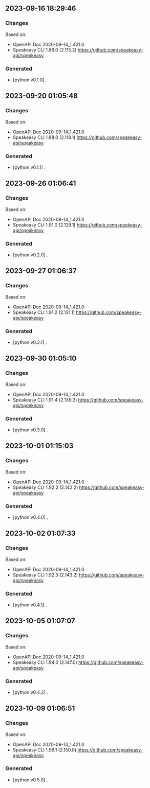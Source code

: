

## 2023-09-16 18:29:46
### Changes
Based on:
- OpenAPI Doc 2020-09-14_1.421.0 
- Speakeasy CLI 1.86.0 (2.115.2) https://github.com/speakeasy-api/speakeasy
### Generated
- [python v0.1.0] .

## 2023-09-20 01:05:48
### Changes
Based on:
- OpenAPI Doc 2020-09-14_1.421.0 
- Speakeasy CLI 1.88.0 (2.118.1) https://github.com/speakeasy-api/speakeasy
### Generated
- [python v0.1.1] .

## 2023-09-26 01:06:41
### Changes
Based on:
- OpenAPI Doc 2020-09-14_1.421.0 
- Speakeasy CLI 1.91.0 (2.129.1) https://github.com/speakeasy-api/speakeasy
### Generated
- [python v0.2.0] .

## 2023-09-27 01:06:37
### Changes
Based on:
- OpenAPI Doc 2020-09-14_1.421.0 
- Speakeasy CLI 1.91.2 (2.131.1) https://github.com/speakeasy-api/speakeasy
### Generated
- [python v0.2.1] .

## 2023-09-30 01:05:10
### Changes
Based on:
- OpenAPI Doc 2020-09-14_1.421.0 
- Speakeasy CLI 1.91.4 (2.139.2) https://github.com/speakeasy-api/speakeasy
### Generated
- [python v0.3.0] .

## 2023-10-01 01:15:03
### Changes
Based on:
- OpenAPI Doc 2020-09-14_1.421.0 
- Speakeasy CLI 1.92.2 (2.142.2) https://github.com/speakeasy-api/speakeasy
### Generated
- [python v0.4.0] .

## 2023-10-02 01:07:33
### Changes
Based on:
- OpenAPI Doc 2020-09-14_1.421.0 
- Speakeasy CLI 1.92.3 (2.143.2) https://github.com/speakeasy-api/speakeasy
### Generated
- [python v0.4.1] .

## 2023-10-05 01:07:07
### Changes
Based on:
- OpenAPI Doc 2020-09-14_1.421.0 
- Speakeasy CLI 1.94.0 (2.147.0) https://github.com/speakeasy-api/speakeasy
### Generated
- [python v0.4.2] .

## 2023-10-09 01:06:51
### Changes
Based on:
- OpenAPI Doc 2020-09-14_1.421.0 
- Speakeasy CLI 1.96.1 (2.150.0) https://github.com/speakeasy-api/speakeasy
### Generated
- [python v0.5.0] .